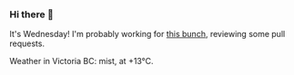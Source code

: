 ### Hi there :wave:

It's Wednesday! I'm probably working for [this bunch](https://github.com/kohofinancial), reviewing some pull requests.

Weather in Victoria BC: mist, at +13°C.
